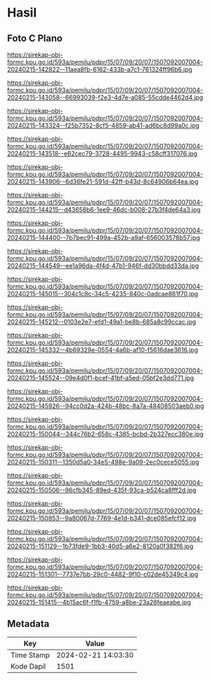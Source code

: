 # Hasil

## Foto C Plano

https://sirekap-obj-formc.kpu.go.id/593a/pemilu/pdpr/15/07/09/20/07/1507092007004-20240215-142822--11aea8fb-6162-433b-a7c1-761324ff96b6.jpg

https://sirekap-obj-formc.kpu.go.id/593a/pemilu/pdpr/15/07/09/20/07/1507092007004-20240215-143058--66993039-f2e3-4d7e-a085-55cdde4462d4.jpg

https://sirekap-obj-formc.kpu.go.id/593a/pemilu/pdpr/15/07/09/20/07/1507092007004-20240215-143324--f25b7352-8cf5-4859-ab41-ad6bc8d99a0c.jpg

https://sirekap-obj-formc.kpu.go.id/593a/pemilu/pdpr/15/07/09/20/07/1507092007004-20240215-143518--e62cec79-3728-4495-9943-c58cff317076.jpg

https://sirekap-obj-formc.kpu.go.id/593a/pemilu/pdpr/15/07/09/20/07/1507092007004-20240215-143906--6d36fe21-591d-42ff-b43d-8c64906b64ea.jpg

https://sirekap-obj-formc.kpu.go.id/593a/pemilu/pdpr/15/07/09/20/07/1507092007004-20240215-144215--d43658b6-1ee9-46dc-b008-27b3f4de64a3.jpg

https://sirekap-obj-formc.kpu.go.id/593a/pemilu/pdpr/15/07/09/20/07/1507092007004-20240215-144400--7b7bec91-499a-452b-a9af-656003578b57.jpg

https://sirekap-obj-formc.kpu.go.id/593a/pemilu/pdpr/15/07/09/20/07/1507092007004-20240215-144549--ee1a96da-4f4d-47b1-946f-dd30bbdd33da.jpg

https://sirekap-obj-formc.kpu.go.id/593a/pemilu/pdpr/15/07/09/20/07/1507092007004-20240215-145015--304c1c8c-34c5-4235-840c-0adcae861f70.jpg

https://sirekap-obj-formc.kpu.go.id/593a/pemilu/pdpr/15/07/09/20/07/1507092007004-20240215-145212--0103e2e7-efd1-49a1-be8b-685a8c99ccac.jpg

https://sirekap-obj-formc.kpu.go.id/593a/pemilu/pdpr/15/07/09/20/07/1507092007004-20240215-145332--4b69329e-0554-4a6b-af10-f5616dae3616.jpg

https://sirekap-obj-formc.kpu.go.id/593a/pemilu/pdpr/15/07/09/20/07/1507092007004-20240215-145524--09e4d0f1-bcef-41bf-a5ed-05bf2e3dd771.jpg

https://sirekap-obj-formc.kpu.go.id/593a/pemilu/pdpr/15/07/09/20/07/1507092007004-20240215-145926--94cc0d2a-424b-48bc-8a7a-48408503aeb0.jpg

https://sirekap-obj-formc.kpu.go.id/593a/pemilu/pdpr/15/07/09/20/07/1507092007004-20240215-150044--344c76b2-658c-4385-bcbd-2b327ecc380e.jpg

https://sirekap-obj-formc.kpu.go.id/593a/pemilu/pdpr/15/07/09/20/07/1507092007004-20240215-150311--1350d5a0-34e5-498e-9a09-2ec0cece5055.jpg

https://sirekap-obj-formc.kpu.go.id/593a/pemilu/pdpr/15/07/09/20/07/1507092007004-20240215-150506--96cfb345-89ed-435f-93ca-b524ca8fff2d.jpg

https://sirekap-obj-formc.kpu.go.id/593a/pemilu/pdpr/15/07/09/20/07/1507092007004-20240215-150853--9a80067d-7769-4e1d-b341-dce085efcf12.jpg

https://sirekap-obj-formc.kpu.go.id/593a/pemilu/pdpr/15/07/09/20/07/1507092007004-20240215-151129--1b73fde9-1bb3-40d5-a6e2-8120a0f382f6.jpg

https://sirekap-obj-formc.kpu.go.id/593a/pemilu/pdpr/15/07/09/20/07/1507092007004-20240215-151301--7737e7bb-29c0-4482-9f10-c02de45349c4.jpg

https://sirekap-obj-formc.kpu.go.id/593a/pemilu/pdpr/15/07/09/20/07/1507092007004-20240215-151415--4b15ac6f-f1fb-4759-a8be-23a26feaeabe.jpg


## Metadata

| Key        | Value               |
| ---------- | ------------------- |
| Time Stamp | 2024-02-21 14:03:30 |
| Kode Dapil | 1501                |



